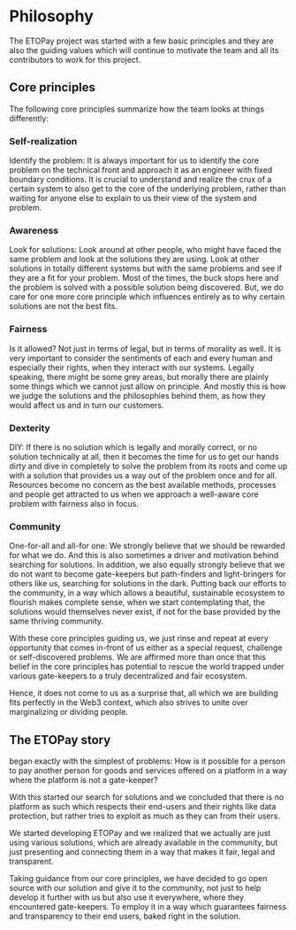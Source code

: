 # Philosophy

The ETOPay project was started with a few basic principles and they are also the guiding values which will continue to motivate the team and all its contributors to work for this project.

## Core principles

The following core principles summarize how the team looks at things differently:

### Self-realization

Identify the problem: It is always important for us to identify the core problem on the technical front and approach it as an engineer with fixed boundary conditions. It is crucial to understand and realize the crux of a certain system to also get to the core of the underlying problem, rather than waiting for anyone else to explain to us their view of the system and problem.

### Awareness

Look for solutions: Look around at other people, who might have faced the same problem and look at the solutions they are using. Look at other solutions in totally different systems but with the same problems and see if they are a fit for your problem. Most of the times, the buck stops here and the problem is solved with a possible solution being discovered. But, we do care for one more core principle which influences entirely as to why certain solutions are not the best fits.

### Fairness

Is it allowed? Not just in terms of legal, but in terms of morality as well. It is very important to consider the sentiments of each and every human and especially their rights, when they interact with our systems. Legally speaking, there might be some grey areas, but morally there are plainly some things which we cannot just allow on principle. And mostly this is how we judge the solutions and the philosophies behind them, as how they would affect us and in turn our customers.

### Dexterity

DIY: If there is no solution which is legally and morally correct, or no solution technically at all, then it becomes the time for us to get our hands dirty and dive in completely to solve the problem from its roots and come up with a solution that provides us a way out of the problem once and for all. Resources become no concern as the best available methods, processes and people get attracted to us when we approach a well-aware core problem with fairness also in focus.

### Community

One-for-all and all-for one: We strongly believe that we should be rewarded for what we do. And this is also sometimes a driver and motivation behind searching for solutions. In addition, we also equally strongly believe that we do not want to become gate-keepers but path-finders and light-bringers for others like us, searching for solutions in the dark. Putting back our efforts to the community, in a way which allows a beautiful, sustainable ecosystem to flourish makes complete sense, when we start contemplating that, the solutions would themselves never exist, if not for the base provided by the same thriving community.

With these core principles guiding us, we just rinse and repeat at every opportunity that comes in-front of us either as a special request, challenge or self-discovered problems. We are affirmed more than once that this belief in the core principles has potential to rescue the world trapped under various gate-keepers to a truly decentralized and fair ecosystem.

Hence, it does not come to us as a surprise that, all which we are building fits perfectly in the Web3 context, which also strives to unite over marginalizing or dividing people.

## The ETOPay story

 began exactly with the simplest of problems: How is it possible for a person to pay another person for goods and services offered on a platform in a way where the platform is not a gate-keeper?

With this started our search for solutions and we concluded that there is no platform as such which respects their end-users and their rights like data protection, but rather tries to exploit as much as they can from their users.

We started developing ETOPay and we realized that we actually are just using various solutions, which are already available in the community, but just presenting and connecting them in a way that makes it fair, legal and transparent.

Taking guidance from our core principles, we have decided to go open source with our solution and give it to the community, not just to help develop it further with us but also use it everywhere, where they encountered gate-keepers. To employ it in a way which guarantees fairness and transparency to their end users, baked right in the solution.
